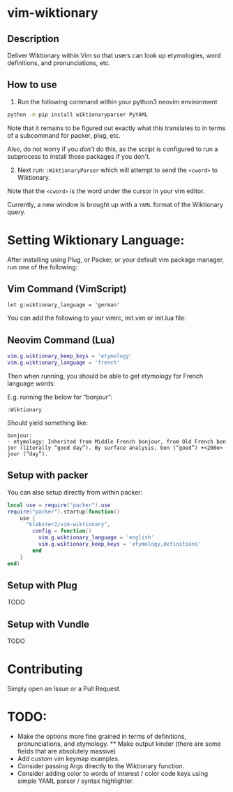 # vim-wiktionary

## Description

Deliver Wiktionary within Vim so that users can look up etymologies, word definitions, and pronunciations, etc.

## How to use

1. Run the following command within your python3 neovim environment

```bash
python -m pip install wiktionaryparser PyYAML
```

Note that it remains to be figured out exactly what this translates to in terms of a subcommand for packer, plug, etc.

Also, do not worry if you _don't_ do this, as the script is configured to run a subprocess to install those packages if you don't.

2. Next run: `:WiktionaryParser` which will attempt to send the `<cword>` to Wiktionary.

Note that the `<cword>` is the word under the cursor in your vim editor.

Currently, a new window is brought up with a `YAML` format of the Wiktionary query.

# Setting Wiktionary Language:

After installing using Plug, or Packer, or your default vim package manager, run one of the following:

## Vim Command (VimScript)

```vim
let g:wiktionary_language = 'german'
```

You can add the following to your vimrc, init.vim or init.lua file:

## Neovim Command (Lua)

```lua
vim.g.wiktionary_keep_keys = 'etymology'
vim.g.wiktionary_language = 'french'
```

Then when running, you should be able to get etymology for French language words:

E.g. running the below for “bonjour”:

```
:Wiktionary
```

Should yield something like:

```text
bonjour:
- etymology: Inherited from Middle French bonjour, from Old French bon jor (literally “good day”). By surface analysis, bon (“good”) +<200e> jour (“day”).
```

## Setup with packer

You can also setup directly from within packer:

```lua
local use = require("packer").use
require("packer").startup(function()
    use {
      "klebster2/vim-wiktionary",
        config = function()
          vim.g.wiktionary_language = 'english'
          vim.g.wiktionary_keep_keys = 'etymology,definitions'
        end
    }
end)
```

## Setup with Plug

TODO

## Setup with Vundle

TODO

# Contributing

Simply open an Issue or a Pull Request.

# TODO:

* Make the options more fine grained in terms of definitions, pronunciations, and etymology.
** Make output kinder (there are some fields that are absolutely massive)
* Add custom vim keymap examples.
* Consider passing Args directly to the Wiktionary function.
* Consider adding color to words of interest / color code keys using simple YAML parser / syntax highlighter.
